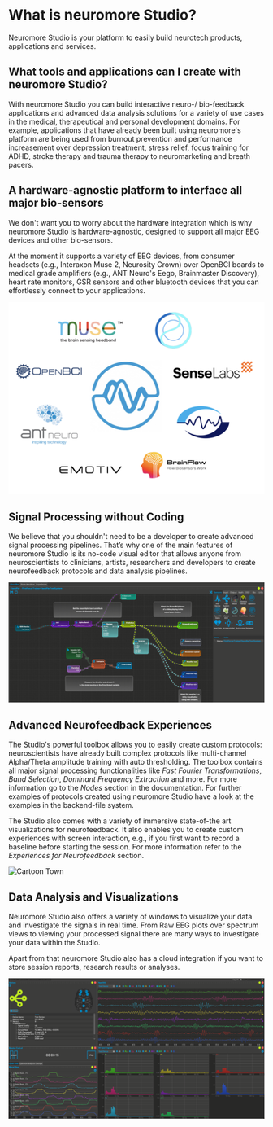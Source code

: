 # What is neuromore Studio?

Neuromore Studio is your platform to easily build neurotech products, applications and services.

## What tools and applications can I create with neuromore Studio?

With neuromore Studio you can build interactive neuro-/ bio-feedback applications and advanced data analysis solutions for a variety of use cases in the medical, therapeutical and personal development domains.
For example, applications that have already been built using neuromore's platform are being used from burnout prevention and performance increasement over depression treatment, stress relief, focus training for ADHD, stroke therapy and trauma therapy to neuromarketing and breath pacers.

## A hardware-agnostic platform to interface all major bio-sensors

We don't want you to worry about the hardware integration which is why neuromore Studio is hardware-agnostic, designed to support all major EEG devices and other bio-sensors.

At the moment it supports a variety of EEG devices, from consumer headsets (e.g., Interaxon Muse 2, Neurosity Crown) over OpenBCI boards to medical grade amplifiers (e.g., ANT Neuro's Eego, Brainmaster Discovery), heart rate monitors, GSR sensors and other bluetooth devices that you can effortlessly connect to your applications.

![Devices](../neuromoreStudio/Images/Introduction/integrations.png)
## Signal Processing without Coding

We believe that you shouldn't need to be a developer to create advanced signal processing pipelines. That’s why one of the main features of neuromore Studio is its no-code visual editor that allows anyone from neuroscientists to clinicians, artists, researchers and developers to create neurofeedback protocols and data analysis pipelines.

![Signal Processing](../neuromoreStudio/Images/Introduction/signal_processing.png)

## Advanced Neurofeedback Experiences

The Studio's powerful toolbox allows you to easily create custom protocols: neuroscientists have already built complex protocols like multi-channel Alpha/Theta amplitude training with auto thresholding. The toolbox contains all major signal processing functionalities like _Fast Fourier Transformations_, _Band Selection_, _Dominant Frequency Extraction_ and more. For more information go to the _Nodes_ section in the documentation.
For further examples of protocols created using neuromore Studio have a look at the examples in the backend-file system.

The Studio also comes with a variety of immersive state-of-the art visualizations for neurofeedback. It also enables you to create custom experiences with screen interaction, e.g., if you first want to record a baseline before starting the session. For more information refer to the _Experiences for Neurofeedback_ section.

![Cartoon Town](../neuromoreStudio/Images/Visualizations/cartoon_town.gif)

## Data Analysis and Visualizations

Neuromore Studio also offers a variety of windows to visualize your data and investigate the signals in real time. From Raw EEG plots over spectrum views to viewing your processed signal there are many ways to investigate your data within the Studio.

Apart from that neuromore Studio also has a cloud integration if you want to store session reports, research results or analyses.

![Data analysis](../neuromoreStudio/Images/Introduction/eeg_analysis.png)
